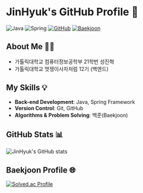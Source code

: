 # JinHyuk's GitHub Profile 👋

![Java](https://img.shields.io/badge/Java-ED8B00?style=for-the-badge&logo=java&logoColor=white)
![Spring](https://img.shields.io/badge/Spring-6DB33F?style=for-the-badge&logo=spring&logoColor=white)
[![GitHub](https://img.shields.io/badge/GitHub-181717?style=for-the-badge&logo=github&logoColor=white)](https://github.com/jinhyuk9714)
[![Baekjoon](https://img.shields.io/badge/Baekjoon-007396?style=for-the-badge&logoColor=white)](https://solved.ac/jinhyuk9714)

## About Me 👨‍💻
- 가톨릭대학교 컴퓨터정보공학부 21학번 성진혁
- 가톨릭대학교 멋쟁이사자처럼 12기 (백엔드)

## My Skills 💡
- **Back-end Development**: Java, Spring Framework
- **Version Control**: Git, GitHub
- **Algorithms & Problem Solving**: 백준(Baekjoon)

## GitHub Stats 📊
![JinHyuk's GitHub stats](https://github-readme-stats.vercel.app/api?username=jinhyuk9714&show_icons=true&theme=radical)

## Baekjoon Profile 🌐
[![Solved.ac Profile](http://mazassumnida.wtf/api/v2/generate_badge?boj=jinhyuk9714)](https://solved.ac/jinhyuk9714)

